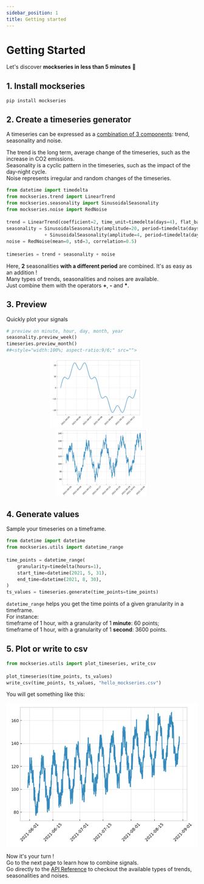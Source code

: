 ```yaml
---
sidebar_position: 1
title: Getting started
---
```


# Getting Started

Let's discover **mockseries in less than 5 minutes** 🚀

## 1. Install mockseries

```shell
pip install mockseries
```

## 2. Create a timeseries generator

A timeseries can be expressed as a [combination of 3 components](https://otexts.com/fpp2/components.html): trend, seasonality and noise.  

The trend is the long term, average change of the timeseries, such as the increase in CO2 emissions.  
Seasonality is a cyclic pattern in the timeseries, such as the impact of the day-night cycle.  
Noise represents irregular and random changes of the timeseries.   

```python
from datetime import timedelta
from mockseries.trend import LinearTrend
from mockseries.seasonality import SinusoidalSeasonality
from mockseries.noise import RedNoise

trend = LinearTrend(coefficient=2, time_unit=timedelta(days=4), flat_base=100)
seasonality = SinusoidalSeasonality(amplitude=20, period=timedelta(days=7)) \
              + SinusoidalSeasonality(amplitude=4, period=timedelta(days=1))
noise = RedNoise(mean=0, std=3, correlation=0.5)

timeseries = trend + seasonality + noise
```  
Here, **2** seasonalities **with a different period** are combined. It's as easy as an addition !  
Many types of trends, seasonalities and noises are available.  
Just combine them with the operators **+**, **-** and **\***.  

## 3. Preview
Quickly plot your signals 
```python  
# preview on minute, hour, day, month, year 
seasonality.preview_week()
timeseries.preview_month()
##<style="width:100%; aspect-ratio:9/6;" src="">
```

<p align="center">
  <img src="/img/tutorial/seasonality_preview.png" width="48%" alt="Seasonality preview"/>
&nbsp; &nbsp; &nbsp; &nbsp;
  <img src="/img/tutorial/timeseries_preview.png" width="48%" alt="Timeseries preview"/>
</p>  

## 4. Generate values 
Sample your timeseries on a timeframe.  
```python
from datetime import datetime
from mockseries.utils import datetime_range

time_points = datetime_range(
    granularity=timedelta(hours=1),
    start_time=datetime(2021, 5, 31),
    end_time=datetime(2021, 8, 30),
)
ts_values = timeseries.generate(time_points=time_points)
```
`datetime_range` helps you get the time points of a given granularity in a timeframe.  
For instance:  
timeframe of 1 hour, with a granularity of 1 **minute**: 60 points;  
timeframe of 1 hour, with a granularity of 1 **second**: 3600 points. 

## 5. Plot or write to csv 
```python
from mockseries.utils import plot_timeseries, write_csv

plot_timeseries(time_points, ts_values)
write_csv(time_points, ts_values, "hello_mockseries.csv")
```
You will get something like this:

<div style={{textAlign:'center'}}>

![Getting started timeseries](/img/tutorial/getting_started_timeseries.png)

</div>   

Now it's your turn !  
Go to the next page to learn how to combine signals.  
Go directly to the [API Reference](./API%20Reference/mockseries/main) to checkout the available types of trends, seasonalities and noises.




